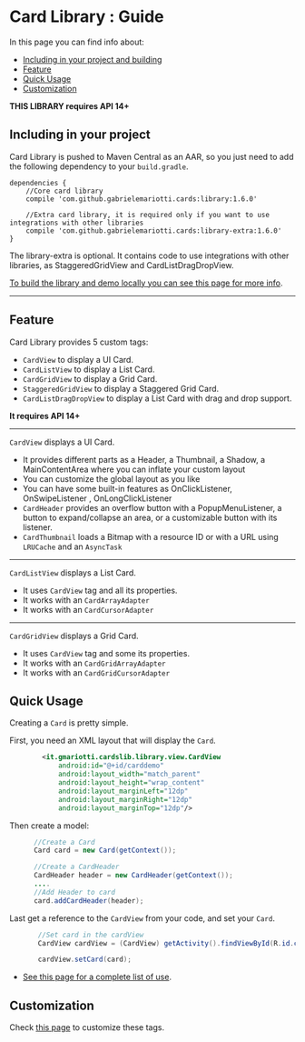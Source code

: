 # Card Library : Guide

In this page you can find info about:

* [Including in your project and building](#including-in-your-project)
* [Feature](#feature)
* [Quick Usage](#quick-usage)
* [Customization](https://github.com/gabrielemariotti/cardslib/tree/master/doc/CUSTOMIZATION.md)

**THIS LIBRARY requires API 14+**

## Including in your project

Card Library is pushed to Maven Central as an AAR, so you just need to add the following dependency to your `build.gradle`.

    dependencies {
        //Core card library
        compile 'com.github.gabrielemariotti.cards:library:1.6.0'

        //Extra card library, it is required only if you want to use integrations with other libraries
        compile 'com.github.gabrielemariotti.cards:library-extra:1.6.0'
    }

The library-extra is optional. It contains code to use integrations with other libraries, as StaggeredGridView and CardListDragDropView.

[To build the library and demo locally you can see this page for more info](https://github.com/gabrielemariotti/cardslib/tree/master/doc/BUILD.md).


---

## Feature

Card Library provides 5 custom tags:

*  `CardView` to display a UI Card.
*  `CardListView` to display a List Card.
*  `CardGridView` to display a Grid Card.
*  `StaggeredGridView` to display a Staggered Grid Card.
*  `CardListDragDropView` to display a List Card with drag and drop support.

**It requires API 14+**

--------------------------------------

`CardView`  displays a UI Card.

* It provides different parts as a Header, a Thumbnail, a Shadow, a MainContentArea where you can inflate your custom layout
* You can customize the global layout as you like
* You can have some built-in features as OnClickListener, OnSwipeListener , OnLongClickListener
* `CardHeader` provides an overflow button with a PopupMenuListener, a button to expand/collapse an area, or a customizable button with its listener.
* `CardThumbnail` loads a Bitmap with a resource ID or with a URL using `LRUCache` and an `AsyncTask`

---------------------------------------

`CardListView` displays a List Card.

* It uses `CardView` tag and all its properties.
* It works with an `CardArrayAdapter`
* It works with an `CardCursorAdapter`

---------------------------------------

`CardGridView` displays a Grid Card.

* It uses `CardView` tag and some its properties.
* It works with an `CardGridArrayAdapter`
* It works with an `CardGridCursorAdapter`


## Quick Usage

Creating a `Card` is pretty simple.

First, you need an XML layout that will display the `Card`.

``` xml
        <it.gmariotti.cardslib.library.view.CardView
            android:id="@+id/carddemo"
            android:layout_width="match_parent"
            android:layout_height="wrap_content"
            android:layout_marginLeft="12dp"
            android:layout_marginRight="12dp"
            android:layout_marginTop="12dp"/>
```

Then create a model:

``` java
      //Create a Card
      Card card = new Card(getContext());

      //Create a CardHeader
      CardHeader header = new CardHeader(getContext());
      ....
      //Add Header to card
      card.addCardHeader(header);
```

Last get a reference to the `CardView` from your code, and set your `Card`.

``` java
       //Set card in the cardView
       CardView cardView = (CardView) getActivity().findViewById(R.id.carddemo);

       cardView.setCard(card);
```

* [See this page for a complete list of use](https://github.com/gabrielemariotti/cardslib/tree/master/doc/QUICKUSAGE.md).


## Customization

Check [this page](https://github.com/gabrielemariotti/cardslib/tree/master/doc/CUSTOMIZATION.md) to customize these tags.

